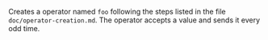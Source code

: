 Creates a operator named `foo` following the steps listed in the file `doc/operator-creation.md`. The operator accepts a value and sends it every odd time.
